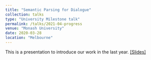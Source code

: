 ```yaml
---
title: "Semantic Parsing for Dialogue"
collection: talks
type: "University Milestone talk"
permalink: /talks/2021-04-progress
venue: "Monash University"
date: 2020-03-28
location: "Melbourne"
---
```


This is a presentation to introduce our work in the last year. [[Slides]](https://monashuni-my.sharepoint.com/:p:/g/personal/zhuang_li_monash_edu/EdZxR47jSxRIm2zjMsSDl_MBo8CPBrNwcrLd1XAs38oR8w?e=MynHhB)
